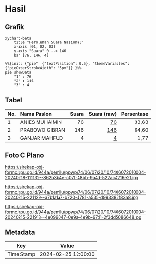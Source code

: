# Hasil

## Grafik

```mermaid
xychart-beta
    title "Perolehan Suara Nasional"
    x-axis [01, 02, 03]
    y-axis "Suara" 0 --> 146
    bar [76, 146, 4]
```

```mermaid
%%{init: {"pie": {"textPosition": 0.5}, "themeVariables": {"pieOuterStrokeWidth": "5px"}} }%%
pie showData
    "1" : 76
    "2" : 146
    "3" : 4
```

## Tabel

| No. | Nama Paslon    | Suara | Suara (raw) | Persentase |
|:--- |:-------------- | -----:| -----------:| ----------:|
| 1   | ANIES MUHAIMIN | 76    | [76][p-1]   | 33,63      |
| 2   | PRABOWO GIBRAN | 146   | [146][p-2]  | 64,60      |
| 3   | GANJAR MAHFUD  | 4     | [4][p-3]    | 1,77       |


[p-1]: https://github.com/gigit-pemilu/pemilu-2024/blob/main/pilpres/hitung-suara/sub/74-sulawesi-tenggara/sub/06-bombana/sub/07-poleang-barat/sub/2010-matabundu/sub/004-tps/sub/paslon-1.txt
[p-2]: https://github.com/gigit-pemilu/pemilu-2024/blob/main/pilpres/hitung-suara/sub/74-sulawesi-tenggara/sub/06-bombana/sub/07-poleang-barat/sub/2010-matabundu/sub/004-tps/sub/paslon-2.txt
[p-3]: https://github.com/gigit-pemilu/pemilu-2024/blob/main/pilpres/hitung-suara/sub/74-sulawesi-tenggara/sub/06-bombana/sub/07-poleang-barat/sub/2010-matabundu/sub/004-tps/sub/paslon-3.txt

## Foto C Plano

https://sirekap-obj-formc.kpu.go.id/944a/pemilu/ppwp/74/06/07/20/10/7406072010004-20240218-111132--862b3b4e-c07f-48bb-9a4d-522ac4216e2f.jpg

https://sirekap-obj-formc.kpu.go.id/944a/pemilu/ppwp/74/06/07/20/10/7406072010004-20240215-221129--a7b1a1a7-b720-4781-a535-d993385f83a8.jpg

https://sirekap-obj-formc.kpu.go.id/944a/pemilu/ppwp/74/06/07/20/10/7406072010004-20240215-221918--4e099047-0e9a-4e9b-97d1-2f3dd5086648.jpg


## Metadata

| Key        | Value               |
| ---------- | ------------------- |
| Time Stamp | 2024-02-25 12:00:00 |



